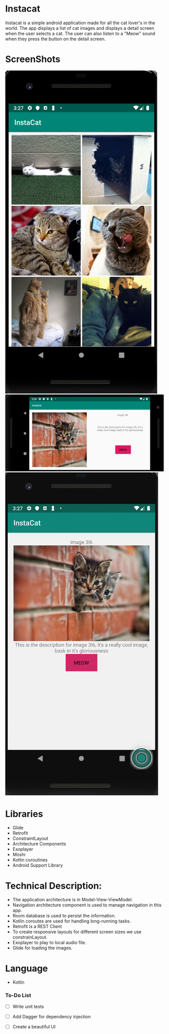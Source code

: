 # Instacat

Instacat is a simple android application made for all the cat lover's in the world. The app displays a list of cat images and displays a detail screen when the user selects a cat. The user can also listen to a "Meow" sound when they press the button on the detail screen.


# ScreenShots
![](https://github.com/MyricSeptember/Cat-Project/blob/master/images/overview.png)
![](https://github.com/MyricSeptember/Cat-Project/blob/master/images/landscape.png)
![](https://github.com/MyricSeptember/Cat-Project/blob/master/images/portrait.png)


# Libraries
- Glide
- Retrofit
- ConstraintLayout
- Architecture Components
- Exoplayer
- Moshi
- Kotlin coroutines
- Android Support Library

# Technical Description:
- The application architecture is in Model-View-ViewModel.
- Navigation architecture component is used to manage navigation in this app.
- Room database is used to persist the information.
- Kotlin coroutes are used for handling long-running tasks.
- Retrofit is a REST Client
- To create responsive layouts for different screen sizes we use constrainLayout.
- Exoplayer to play to local audio file.
- Glide for loading the images.

# Language
- Kotlin

### To-Do List

- [ ] Write unit tests
- [ ] Add Dagger for dependency injection
- [ ] Create a beautiful UI


